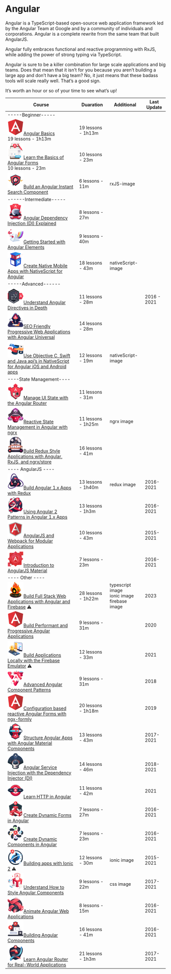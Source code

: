 # Angular

Angular is a TypeScript-based open-source web application framework led by the Angular Team at Google and by a community of individuals and corporations. Angular is a complete rewrite from the same team that built AngularJS.

Angular fully embraces functional and reactive programming with RxJS, while adding the power of strong typing via TypeScript.

Angular is sure to be a killer combination for large scale applications and big teams. Does that mean that it isn’t for you because you aren’t building a large app and don’t have a big team? No, it just means that these badass tools will scale really well. That’s a good sign.

It’s worth an hour or so of your time to see what’s up!

| Course                                                                                                                                                                                                                                                                                                                                                                                              | Duaration          | Additional                                        | Last Update |
| --------------------------------------------------------------------------------------------------------------------------------------------------------------------------------------------------------------------------------------------------------------------------------------------------------------------------------------------------------------------------------------------------- | ------------------ | ------------------------------------------------- | ----------- |
| -----Beginner-----                                                                                                                                                                                                                                                                                                                                                                                  |                    |                                                   |             |
| <img title="" src="https://raw.githubusercontent.com/Zenfection/Image/master/2023/07/06-16-04-38-angular2.webp" alt="angular2.webp" width="50">[Angular Basics](https://egghead.io/courses/angular-basics-888f)<br>19 lessons - 1h13m                                                                                                                                                               | 19 lessons - 1h13m |                                                   |             |
| <img src="https://raw.githubusercontent.com/Zenfection/Image/master/2023/07/06-16-05-32-EGH_A2_Forms_Final.webp" title="" alt="EGH_A2_Forms_Final.webp" width="50">[Learn the Basics of Angular Forms](https://egghead.io/courses/learn-the-basics-of-angular-forms)<br>10 lessons - 23m                                                                                                            | 10 lessons - 23m   |                                                   |             |
| <img src="https://raw.githubusercontent.com/Zenfection/Image/master/2023/07/06-16-06-00-EGH_A2_Instasearch.webp" title="" alt="EGH_A2_Instasearch.webp" width="50">[Build an Angular Instant Search Component](https://egghead.io/courses/build-an-angular-instant-search-component)<br>                                                                                                            | 6 lessons - 11m    | rxJS-image                                        |             |
| ------Intermediate-----                                                                                                                                                                                                                                                                                                                                                                             |                    |                                                   |             |
| <img src="https://raw.githubusercontent.com/Zenfection/Image/master/2023/07/06-16-07-43-EGH_A2_DependencyEngine_Final.webp" title="" alt="EGH_A2_DependencyEngine_Final.webp" width="50">[Angular Dependency Injection (DI) Explained](https://egghead.io/courses/angular-dependency-injection-di-explained)                                                                                        | 8 lessons - 27m    |                                                   |             |
| <img src="https://raw.githubusercontent.com/Zenfection/Image/master/2023/07/06-16-08-11-EGH_AngularElements_Final.webp" title="" alt="EGH_AngularElements_Final.webp" width="50">[Getting Started with Angular Elements](https://egghead.io/courses/getting-started-with-angular-elements)                                                                                                          | 9 lessons - 40m    |                                                   |             |
| <img src="https://raw.githubusercontent.com/Zenfection/Image/master/2023/07/06-16-08-56-EGH_AngularNativeScript_Final.webp" title="" alt="EGH_AngularNativeScript_Final.webp" width="50">[Create Native Mobile Apps with NativeScript for Angular](https://egghead.io/courses/create-native-mobile-apps-with-nativescript-for-angular)                                                              | 18 lessons - 43m   | nativeScript-image                                |             |
| -----Advanced------                                                                                                                                                                                                                                                                                                                                                                                 |                    |                                                   |             |
| <img src="https://raw.githubusercontent.com/Zenfection/Image/master/2023/07/06-16-10-37-EGH_A2_Directives_Final.webp" title="" alt="EGH_A2_Directives_Final.webp" width="50">[Understand Angular Directives in Depth](https://egghead.io/courses/understand-angular-directives-in-depth)                                                                                                            | 11 lessons - 28m   |                                                   | 2016 - 2021 |
| <img src="https://raw.githubusercontent.com/Zenfection/Image/master/2023/07/06-16-10-38-EGH_Angular-Universal_1000.webp" title="" alt="EGH_Angular-Universal_1000.webp" width="50">[SEO Friendly Progressive Web Applications with Angular Universal](https://egghead.io/courses/seo-friendly-progressive-web-applications-with-angular-universal)                                                  | 14 lessons - 28m   |                                                   |             |
| <img src="https://raw.githubusercontent.com/Zenfection/Image/master/2023/07/06-16-10-42-EGH_AngularNS_Mobile_Final-01.webp" title="" alt="EGH_AngularNS_Mobile_Final-01.webp" width="50">[Use Objective C, Swift and Java api’s in NativeScript for Angular iOS and Android apps](https://egghead.io/courses/use-objective-c-swift-and-java-api-s-in-nativescript-for-angular-ios-and-android-apps) | 12 lessons - 19m   | nativeScript-image                                |             |
| ----State Management----                                                                                                                                                                                                                                                                                                                                                                            |                    |                                                   |             |
| <img src="https://raw.githubusercontent.com/Zenfection/Image/master/2023/07/06-16-12-41-EGH_A2_Router.webp" title="" alt="EGH_A2_Router.webp" width="50">[Manage UI State with the Angular Router](https://egghead.io/courses/manage-ui-state-with-the-angular-router)                                                                                                                              | 11 lessons - 31m   |                                                   |             |
| <img src="https://raw.githubusercontent.com/Zenfection/Image/master/2023/07/06-16-12-53-EGH_ngrxAngular_Final.webp" title="" alt="EGH_ngrxAngular_Final.webp" width="50">[Reactive State Management in Angular with ngrx](https://egghead.io/courses/reactive-state-management-in-angular-with-ngrx)                                                                                                | 11 lessons - 1h25m | ngrx image                                        |             |
| <img src="https://raw.githubusercontent.com/Zenfection/Image/master/2023/07/06-16-12-56-build-angular-app-redux-ngrx-sq.webp" title="" alt="build-angular-app-redux-ngrx-sq.webp" width="50">[Build Redux Style Applications with Angular, RxJS, and ngrx/store](https://egghead.io/courses/build-redux-style-applications-with-angular-rxjs-and-ngrx-store)                                        | 16 lessons - 41m   |                                                   |             |
| ---- AngularJS ----                                                                                                                                                                                                                                                                                                                                                                                 |                    |                                                   |             |
| <img title="" src="https://raw.githubusercontent.com/Zenfection/Image/master/2023/07/06-21-06-29-EGH_A1xRedux_Final.webp" alt="EGH_A1xRedux_Final.webp" width="50">[Build Angular 1.x Apps with Redux](https://egghead.io/courses/build-angular-1-x-apps-with-redux)                                                                                                                                | 13 lessons - 1h40m | redux image                                       | 2016-2021   |
| <img src="https://raw.githubusercontent.com/Zenfection/Image/master/2023/07/06-21-06-37-EGH_Ang2_Patterns.webp" title="" alt="EGH_Ang2_Patterns.webp" width="50">[Using Angular 2 Patterns in Angular 1.x Apps](https://egghead.io/courses/using-angular-2-patterns-in-angular-1-x-apps)                                                                                                            | 13 lessons - 1h3m  |                                                   | 2016-2021   |
| <img src="https://raw.githubusercontent.com/Zenfection/Image/master/2023/07/06-21-06-39-angularjs.webp" title="" alt="angularjs.webp" width="50">[AngularJS and Webpack for Modular Applications](https://egghead.io/courses/angularjs-and-webpack-for-modular-applications)                                                                                                                        | 10 lessons - 43m   |                                                   | 2015-2021   |
| <img src="https://raw.githubusercontent.com/Zenfection/Image/master/2023/07/06-21-06-42-egghead-angular-material-course-sq.webp" title="" alt="egghead-angular-material-course-sq.webp" width="50">[Introduction to AngularJS Material](https://egghead.io/courses/introduction-to-angular-material)                                                                                                | 7 lessons - 23m    |                                                   | 2016-2021   |
| ---- Other ----                                                                                                                                                                                                                                                                                                                                                                                     |                    |                                                   |             |
| <img src="https://raw.githubusercontent.com/Zenfection/Image/master/2023/07/06-16-18-05-zyro-image-LgKwzaRNV-transformed.webp" title="" alt="zyro-image-LgKwzaRNV-transformed.webp" width="50">[Build Full Stack Web Applications with Angular and Firebase](https://egghead.io/courses/build-full-stack-web-applications-with-angular-and-firebase-2b531c4e) ⚠️                                    | 28 lessons - 1h22m | typescript image<br>ionic image<br>firebase image | 2023        |
| <img src="https://raw.githubusercontent.com/Zenfection/Image/master/2023/07/06-16-18-09-angular2.webp" title="" alt="angular2.webp" width="50">[Build Performant and Progressive Angular Applications](https://egghead.io/courses/build-performant-and-progressive-angular-applications-78032ff5)                                                                                                   | 9 lessons - 31m    |                                                   | 2020        |
| <img src="https://raw.githubusercontent.com/Zenfection/Image/master/2023/07/06-16-18-13-Firebase_1000_px.webp" title="" alt="Firebase_1000_px.webp" width="50">[Build Applications Locally with the Firebase Emulator](https://egghead.io/courses/local-app-development-with-the-firebase-emulator-suite-ebd4a2a8) ⚠️                                                                               | 12 lessons - 33m   |                                                   | 2021        |
| <img src="https://raw.githubusercontent.com/Zenfection/Image/master/2023/07/06-16-21-55-EGH_AdvAngularPatts_Final.webp" title="" alt="EGH_AdvAngularPatts_Final.webp" width="50">[Advanced Angular Component Patterns](https://egghead.io/courses/advanced-angular-component-patterns)                                                                                                              | 9 lessons - 31m    |                                                   | 2018        |
| <img src="https://raw.githubusercontent.com/Zenfection/Image/master/2023/07/06-16-18-09-angular2.webp" title="" alt="angular2.webp" width="50">[Configuration based reactive Angular Forms with ngx-formly](https://egghead.io/courses/configuration-based-reactive-angular-forms-with-ngx-formly-465f)                                                                                             | 20 lessons - 1h18m |                                                   | 2019        |
| <img src="https://raw.githubusercontent.com/Zenfection/Image/master/2023/07/06-21-19-35-EGH_Angular_Material_Structure.webp" title="" alt="EGH_Angular_Material_Structure.webp" width="50">[Structure Angular Apps with Angular Material Components](https://egghead.io/courses/structure-angular-apps-with-angular-material-components)                                                            | 13 lessons - 43m   |                                                   | 2017-2021   |
| <img src="https://raw.githubusercontent.com/Zenfection/Image/master/2023/07/06-16-22-07-EGH_AngularServicesDI-2.webp" title="" alt="EGH_AngularServicesDI-2.webp" width="50">[Angular Service Injection with the Dependency Injector (DI)](https://egghead.io/courses/angular-service-injection-with-the-dependency-injector-di)                                                                    | 14 lessons - 46m   |                                                   | 2018-2021   |
| <img src="https://raw.githubusercontent.com/Zenfection/Image/master/2023/07/06-16-25-24-EGH_AngularHTTP.webp" title="" alt="EGH_AngularHTTP.webp" width="50">[Learn HTTP in Angular](https://egghead.io/courses/learn-http-in-angular)                                                                                                                                                              | 11 lessons - 42m   |                                                   | 2021        |
| <img src="https://raw.githubusercontent.com/Zenfection/Image/master/2023/07/06-16-52-51-EGH_A2_Dynamic_Forms_1000.webp" title="" alt="EGH_A2_Dynamic_Forms_1000.webp" width="50">[Create Dynamic Forms in Angular](https://egghead.io/courses/create-dynamic-forms-in-angular)                                                                                                                      | 7 lessons - 27m    |                                                   | 2016-2021   |
| <img src="https://raw.githubusercontent.com/Zenfection/Image/master/2023/07/06-16-52-55-EGH-angular-components__1000px.webp" title="" alt="EGH-angular-components__1000px.webp" width="50">[Create Dynamic Components in Angular](https://egghead.io/courses/create-dynamic-components-in-angular)                                                                                                  | 7 lessons - 23m    |                                                   | 2016-2021   |
| <img src="https://raw.githubusercontent.com/Zenfection/Image/master/2023/07/06-17-00-39-EGH_Build_Ionic2_Final.webp" title="" alt="EGH_Build_Ionic2_Final.webp" width="50">[Building apps with Ionic 2](https://egghead.io/courses/building-apps-with-ionic-2) ⚠️                                                                                                                                   | 12 lessons - 30m   | ionic image                                       | 2015-2021   |
| <img src="https://raw.githubusercontent.com/Zenfection/Image/master/2023/07/06-16-52-58-EGH_Angular_Style-Final.webp" title="" alt="EGH_Angular_Style-Final.webp" width="50">[Understand How to Style Angular Components](https://egghead.io/courses/understand-how-to-style-angular-components)                                                                                                    | 9 lessons - 22m    | css image                                         | 2017-2021   |
| <img src="https://raw.githubusercontent.com/Zenfection/Image/master/2023/07/06-17-06-43-EGH_Angular_2_Animations.webp" title="" alt="EGH_Angular_2_Animations.webp" width="50">[Animate Angular Web Applications](https://egghead.io/courses/animate-angular-web-applications)                                                                                                                      | 8 lessons - 15m    |                                                   | 2016-2021   |
| <img src="https://raw.githubusercontent.com/Zenfection/Image/master/2023/07/06-17-14-59-EGH_AngularUI_Final.webp" title="" alt="EGH_AngularUI_Final.webp" width="50">[Building Angular Components](https://egghead.io/courses/building-angular-components)                                                                                                                                          | 16 lessons - 41m   |                                                   | 2016-2021   |
| <img src="https://raw.githubusercontent.com/Zenfection/Image/master/2023/07/06-17-15-02-EGH_Angular-Router_Final.webp" title="" alt="EGH_Angular-Router_Final.webp" width="50">[Learn Angular Router for Real-World Applications]()                                                                                                                                                                 | 21 lessons - 1h3m  |                                                   | 2017-2021   |
